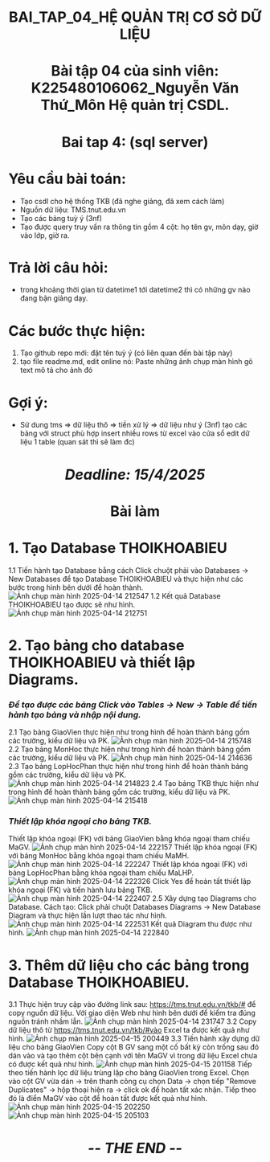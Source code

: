 # <p align="center">BAI_TAP_04_HỆ QUẢN TRỊ CƠ SỞ DỮ LIỆU</p>
# <p align="center">Bài tập 04 của sinh viên: K225480106062_Nguyễn Văn Thứ_Môn Hệ quản trị CSDL.</p>
# <p align="center">Bai tap 4: (sql server)</p>
# Yêu cầu bài toán:
 - Tạo csdl cho hệ thống TKB (đã nghe giảng, đã xem cách làm)
 - Nguồn dữ liệu: TMS.tnut.edu.vn
 - Tạo các bảng tuỳ ý (3nf)
 - Tạo được query truy vấn ra thông tin gồm 4 cột: họ tên gv, môn dạy, giờ vào lớp, giờ ra.
# Trả lời câu hỏi: 
 - trong khoảng thời gian từ datetime1 tới datetime2 thì có những gv nào đang bận giảng dạy.

# Các bước thực hiện:
1. Tạo github repo mới: đặt tên tuỳ ý (có liên quan đến bài tập này)
2. tạo file readme.md, edit online nó: Paste những ảnh chụp màn hình gõ text mô tả cho ảnh đó

# Gợi ý:
 - Sử dung tms => dữ liệu thô => tiền xử lý => dữ liệu như ý (3nf) tạo các bảng với struct phù hợp insert nhiều rows từ excel vào cửa sổ edit dữ liệu 1 table (quan sát thì sẽ làm đc)

# <p align="center">***Deadline: 15/4/2025***</p>
# <p align="center">Bài làm</p>

# 1. Tạo Database THOIKHOABIEU
1.1 Tiến hành tạo Database bằng cách Click chuột phải vào Databases -> New Databases để tạo Database THOIKHOABIEU và thực hiện như các bước trong hình bên dưới để hoàn thành.
![Ảnh chụp màn hình 2025-04-14 212547](https://github.com/user-attachments/assets/a5ee34f2-9257-46c2-8d17-8dbd052b0f6f)
1.2 Kết quả Database THOIKHOABIEU tạo được sẽ như hình.
![Ảnh chụp màn hình 2025-04-14 212751](https://github.com/user-attachments/assets/4faac348-44e4-49fb-b7cf-8f98e04e0ff5)

# 2. Tạo bảng cho database THOIKHOABIEU và thiết lập Diagrams.
### ***Để tạo được các bảng Click vào Tables -> New -> Table để tiến hành tạo bảng và nhập nội dung.***
2.1 Tạo bảng GiaoVien thực hiện như trong hình để hoàn thành bảng gồm các trường, kiểu dữ liệu và PK.
![Ảnh chụp màn hình 2025-04-14 215748](https://github.com/user-attachments/assets/d4adc30e-697a-4412-9ae1-4c44f555d401)
2.2 Tạo bảng MonHoc thực hiện như trong hình để hoàn thành bảng gồm các trường, kiểu dữ liệu và PK.
![Ảnh chụp màn hình 2025-04-14 214636](https://github.com/user-attachments/assets/9f083f9c-b136-40c8-a71f-be1e845e087f)
2.3 Tạo bảng LopHocPhan thực hiện như trong hình để hoàn thành bảng gồm các trường, kiểu dữ liệu và PK.
![Ảnh chụp màn hình 2025-04-14 214823](https://github.com/user-attachments/assets/29257fd7-1d86-4ac9-85c6-0717348e5dbc)
2.4 Tạo bảng TKB thực hiện như trong hình để hoàn thành bảng gồm các trường, kiểu dữ liệu và PK.
![Ảnh chụp màn hình 2025-04-14 215418](https://github.com/user-attachments/assets/52c0372b-4d65-43aa-8404-46f74ea0bd1d)
### ***Thiết lập khóa ngoại cho bảng TKB.***
Thiết lập khóa ngoại (FK) với bảng GiaoVien bằng khóa ngoại tham chiếu MaGV.
![Ảnh chụp màn hình 2025-04-14 222157](https://github.com/user-attachments/assets/ddcf13cb-add3-4b66-9ba9-ae5143ac01a2)
Thiết lập khóa ngoại (FK) với bảng MonHoc bằng khóa ngoại tham chiếu MaMH.
![Ảnh chụp màn hình 2025-04-14 222247](https://github.com/user-attachments/assets/b403bda0-ad51-479f-a5eb-2c63c33e0965)
Thiết lập khóa ngoại (FK) với bảng LopHocPhan bằng khóa ngoại tham chiếu MaLHP.
![Ảnh chụp màn hình 2025-04-14 222326](https://github.com/user-attachments/assets/0c62d357-7324-4978-a4c9-fd05ab37e4be)
Click Yes để hoàn tất thiết lập khóa ngoại (FK) và tiến hành lưu bảng TKB.
![Ảnh chụp màn hình 2025-04-14 222407](https://github.com/user-attachments/assets/1d77894d-d510-4606-ac84-a29d6ea3f0ed)
2.5 Xây dựng tạo Diagrams cho Database.
Cách tạo: Click phải chuột Databases Diagrams -> New Database Diagram và thực hiện lần lượt thao tác như hình.
![Ảnh chụp màn hình 2025-04-14 222531](https://github.com/user-attachments/assets/c27b16b4-ad88-40bc-bf45-4ac16c23211e)
Kết quả Diagram thu được như hình.
![Ảnh chụp màn hình 2025-04-14 222840](https://github.com/user-attachments/assets/d41b33e4-78b9-47e6-8c17-8e8b036b7bd3)
# 3. Thêm dữ liệu cho các bảng trong Database THOIKHOABIEU.
3.1 Thực hiện truy cập vào đường link sau: https://tms.tnut.edu.vn/tkb/# để copy nguồn dữ liệu. Với giao diện Web như hình bên dưới để kiểm tra đúng nguồn tránh nhầm lẫn.
![Ảnh chụp màn hình 2025-04-14 231747](https://github.com/user-attachments/assets/b0366ed2-d1ae-40c8-a6a9-915ddadb6de5)
3.2 Copy dữ liệu thô từ https://tms.tnut.edu.vn/tkb/#vào Excel ta được kết quả như hình.
![Ảnh chụp màn hình 2025-04-15 200449](https://github.com/user-attachments/assets/589af21b-04a8-4730-99e2-096351753aee)
3.3 Tiến hành xây dựng dữ liệu cho bảng GiaoVien
Copy cột B GV sang một cố bất kỳ còn trống sau đó dán vào và tạo thêm cột bên cạnh với tên MaGV vì trong dữ liệu Excel chưa có được kết quả như hình.
![Ảnh chụp màn hình 2025-04-15 201158](https://github.com/user-attachments/assets/89d946c6-7976-41bc-9076-61f744890b20)
Tiếp theo tiến hành lọc dữ liệu trùng lặp cho bảng GiaoVien trong Excel. Chọn vào cột GV vừa dán -> trên thanh công cụ chọn Data -> chọn tiếp "Remove Duplicates" -> hộp thoại hiện ra -> click ok để hoàn tất xác nhận. Tiếp theo đó là điển MaGV vào cột để hoàn tất được kết quả như hình.
![Ảnh chụp màn hình 2025-04-15 202250](https://github.com/user-attachments/assets/b1ed2f3e-1fef-40a9-9641-1ecf324594f1)
![Ảnh chụp màn hình 2025-04-15 205103](https://github.com/user-attachments/assets/51ac55c4-1784-4784-9da0-7e793a5b3271)


# <p align="center">***-- THE END --***</p>
